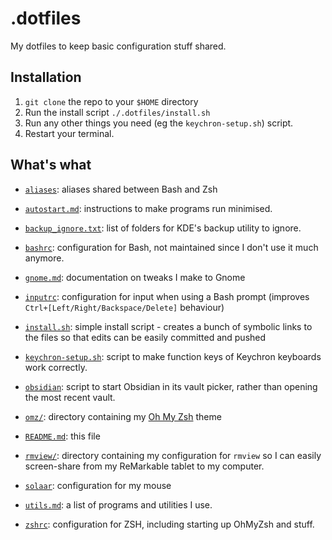 # .dotfiles

My dotfiles to keep basic configuration stuff shared.

## Installation

1. `git clone` the repo to your `$HOME` directory
2. Run the install script `./.dotfiles/install.sh`
3. Run any other things you need (eg the `keychron-setup.sh`) script.
4. Restart your terminal.

## What's what

* [`aliases`](./aliases): aliases shared between Bash and Zsh

* [`autostart.md`](./autostart.md): instructions to make programs run
  minimised.

* [`backup_ignore.txt`](./backup_ignore.txt): list of folders for KDE's backup
  utility to ignore.

* [`bashrc`](./bashrc): configuration for Bash, not maintained since I don't
  use it much anymore.

* [`gnome.md`](./gnome.md): documentation on tweaks I make to Gnome

* [`inputrc`](./inputrc): configuration for input when using a Bash prompt
  (improves `Ctrl+[Left/Right/Backspace/Delete]` behaviour)

* [`install.sh`](./install.sh): simple install script - creates a bunch of
  symbolic links to the files so that edits can be easily committed and pushed

* [`keychron-setup.sh`](./keychron-setup.sh): script to make function keys of
  Keychron keyboards work correctly.

* [`obsidian`](./obsidian): script to start Obsidian in its vault picker,
  rather than opening the most recent vault.

* [`omz/`](./omz): directory containing my [Oh My Zsh](https://ohmyz.sh/) theme

* [`README.md`](./README.md): this file

* [`rmview/`](./rmview): directory containing my configuration for `rmview` so
  I can easily screen-share from my ReMarkable tablet to my computer.

* [`solaar`](./solaar/): configuration for my mouse

* [`utils.md`](./utils.md): a list of programs and utilities I use.

* [`zshrc`](./zshrc): configuration for ZSH, including starting up OhMyZsh and
  stuff.

